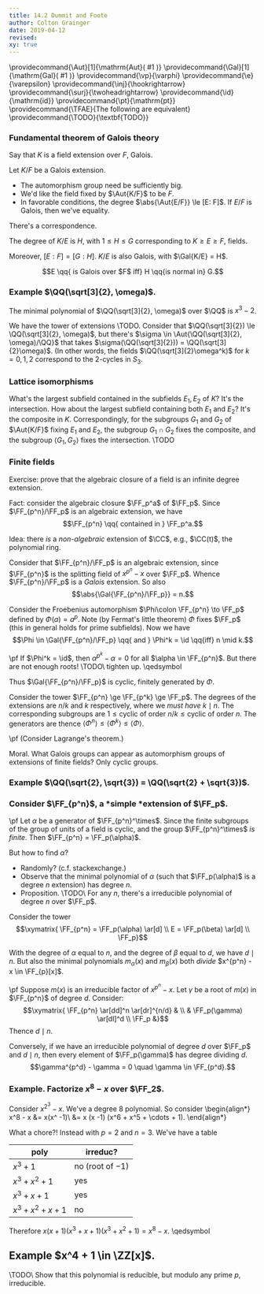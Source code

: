 ```yaml
---
title: 14.2 Dummit and Foote
author: Colton Grainger
date: 2019-04-12
revised:
xy: true
---
```


\providecommand{\Aut}[1]{\mathrm{Aut}( #1 )}
\providecommand{\Gal}[1]{\mathrm{Gal}( #1 )}
\providecommand{\vp}{\varphi}
\providecommand{\e}{\varepsilon}
\providecommand{\inj}{\hookrightarrow}
\providecommand{\surj}{\twoheadrightarrow}
\providecommand{\id}{\mathrm{id}}
\providecommand{\pt}{\mathrm{pt}}
\providecommand{\TFAE}{The following are equivalent}
\providecommand{\TODO}{\textbf{TODO}}

### Fundamental theorem of Galois theory

Say that $K$ is a field extension over $F$, Galois.

Let $K/F$ be a Galois extension.

- The automorphism group need be sufficiently big.
- We'd like the field fixed by $\Aut{K/F}$ to be  $F$.
- In favorable conditions, the degree $\abs{\Aut{E/F}} \le [E: F]$. If $E/F$ is Galois, then we've equality.

There's a correspondence.

The degree of $K/E$ is $H$, with $1 \le H \le G$ corresponding to $K \ge E \ge F$, fields.

Moreover, $[E:F] = [G:H]$. $K/E$ is also Galois, with $\Gal{K/E} = H$.

$$E \qq{ is Galois over $F$ iff} H \qq{is normal in} G.$$



### Example $\QQ(\sqrt[3]{2}, \omega)$.

The minimal polynomial of $\QQ(\sqrt[3]{2}, \omega)$ over $\QQ$ is $x^3 - 2$. 

We have the tower of extensions \TODO. Consider that $\QQ(\sqrt[3]{2}) \le  \QQ(\sqrt[3]{2}, \omega)$, but there's $\sigma \in \Aut{\QQ(\sqrt[3]{2}, \omega)/\QQ}$  that takes $\sigma(\QQ(\sqrt[3]{2})) = \QQ(\sqrt[3]{2}\omega)$. (In other words, the fields $\QQ(\sqrt[3]{2}\omega^k)$ for $k = 0,1,2$ correspond to the $2$-cycles in $S_3$.

### Lattice isomorphisms

What's the largest subfield contained in the subfields $E_1, E_2$ of $K$? It's the intersection. How about the largest subfield containing both $E_1$ and $E_2$? It's the composite in $K$. Correspondingly, for the subgroups $G_1$ and $G_2$ of $\Aut{K/F}$ fixing $E_1$ and $E_2$, the subgroup $G_1 \cap G_2$ fixes the composite, and the subgroup $\langle G_1, G_2\rangle$ fixes the intersection. \TODO

### Finite fields

Exercise: prove that the algebraic closure of a field is an infinite degree extension.

Fact: consider the algebraic closure $\FF_p^a$ of $\FF_p$. Since $\FF_{p^n}/\FF_p$ is an algebraic extension, we have $$\FF_{p^n} \qq{ contained in } \FF_p^a.$$

Idea: there *is* a *non-algebraic* extension of $\CC$, e.g., $\CC(t)$, the polynomial ring.

Consider that $\FF_{p^n}/\FF_p$ is an algebraic extension, since $\FF_{p^n}$ is the splitting field of $x^{p^n} - x$ over $\FF_p$. Whence $\FF_{p^n}/\FF_p$ is a *Galois* extension. So also 
$$\abs{\Gal{\FF_{p^n}/\FF_p}} = n.$$ 

Consider the Froebenius automorphism $\Phi\colon \FF_{p^n} \to \FF_p$ defined by $\Phi(a) = a^p$. Note (by Fermat's little theorem) $\Phi$ fixes $\FF_p$ (this in general holds for prime subfields). Now we have $$\Phi \in \Gal{\FF_{p^n}/\FF_p} \qq{ and } \Phi^k = \id \qq{iff} n \mid k.$$

\pf If $\Phi^k = \id$, then $\alpha^{p^k} -\alpha = 0$ for all $\alpha \in \FF_{p^n}$. But there are not enough roots! \TODO\ tighten up. \qedsymbol

Thus $\Gal{\FF_{p^n}/\FF_p}$ is cyclic, finitely generated by $\Phi$.

Consider the tower $\FF_{p^n} \ge \FF_{p^k} \ge \FF_p$. The degrees of the extensions are $n/k$ and $k$ respectively, where we *must have* $k \mid n$. The corresponding subgroups are $1 \le \text{cyclic of order $n/k$} \le \text{cyclic of order $n$}$. The generators are thence $\langle \Phi^n\rangle \le \langle \Phi^k \rangle \le \langle \Phi \rangle$. 

\pf (Consider Lagrange's theorem.)

Moral. What Galois groups can appear as automorphism groups of extensions of finite fields? Only cyclic groups.

### Example $\QQ(\sqrt{2}, \sqrt{3}) = \QQ(\sqrt{2} + \sqrt{3})$.

### Consider $\FF_{p^n}$, a *simple *extension of $\FF_p$.

\pf Let $\alpha$ be a generator of $\FF_{p^n}^\times$. Since the finite subgroups of the group of units of a field is cyclic, and the group $\FF_{p^n}^\times$ *is finite*. Then $\FF_{p^n} = \FF_p(\alpha)$. 

But how to find $\alpha$? 

- Randomly? (c.f. stackexchange.)
- Observe that the minimal polynomial of $\alpha$ (such that $\FF_p(\alpha)$ is a degree $n$ extension) has degree $n$. 
- Proposition. \TODO\ For any $n$, there's a irreducible polynomial of degree $n$ over $\FF_p$.

Consider the tower
$$\xymatrix{
    \FF_{p^n} = \FF_p(\alpha) \ar[d] \\
    E = \FF_p(\beta) \ar[d] \\
    \FF_p}$$

With the degree of $\alpha$ equal to $n$, and the degree of $\beta$ equal to $d$, we have $d \mid n$. 
But also the minimal polynomials $m_\alpha(x)$ and $m_\beta(x)$ both *divide* $x^{p^n} - x \in \FF_{p}[x]$.


\pf Suppose $m(x)$ is an irreducible factor of $x^{p^n} -x$. Let $\gamma$ be a root of $m(x)$ in $\FF_{p^n}$ of degree $d$. Consider:
$$\xymatrix{
    \FF_{p^n} \ar[dd]^n \ar[dr]^{n/d} & \\
    & \FF_p(\gamma) \ar[dl]^d \\
    \FF_p &}$$
Thence $d\mid n$. 

Conversely, if we have an irreducible polynomial of degree $d$ over $\FF_p$ and $d\mid n$, then every element of $\FF_p(\gamma)$ has degree dividing $d$. $$\gamma^{p^d} - \gamma = 0 \quad \gamma \in \FF_{p^d}.$$

### Example. Factorize $x^8 - x$ over $\FF_2$.

Consider $x^{2^3} -x$. We've a degree $8$ polynomial. So consider
\begin{align*}
x^8 - x &= x(x^ -1)\\
    &= x (x -1) (x^6 + x^5 + \cdots + 1).
\end{align*}

What a chore?! Instead with $p =2$ and $n= 3$. We've have a table

poly | irreduc?
--- | ---
$x^3 + 1$ | no (root of $-1$)
$x^3 +x^2 + 1$ |  yes
$x^3 + x + 1$ | yes
$x^3 + x^2 + x + 1$ | no 

Therefore $x(x+1)(x^3 + x + 1)(x^3+ x^2 + 1) = x^8 -x$. \qedsymbol

## Example $x^4 + 1 \in \ZZ[x]$.

\TODO\ Show that this polynomial is reducible, but modulo any prime $p$, irreducible.
